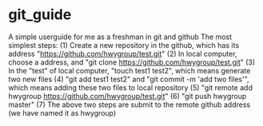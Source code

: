 # git_guide
A simple userguide for me as a freshman in git and github
The most simplest steps:
(1) Create a new repository in the github, which has its address "https://github.com/hwygroup/test.git"
(2) In local computer, choose a address, and "git clone https://github.com/hwygroup/test.git"
(3) In the "test" of local computer, "touch test1 test2", which means generate two new files
(4) "git add test1 test2" and "git commit -m 'add two files'", which means adding these two files to local repository
(5) "git remote add hwygroup https://github.com/hwygroup/test.git"
(6) "git push hwygroup master"
(7) The above two steps are submit to the remote github address (we have named it as hwygroup)
